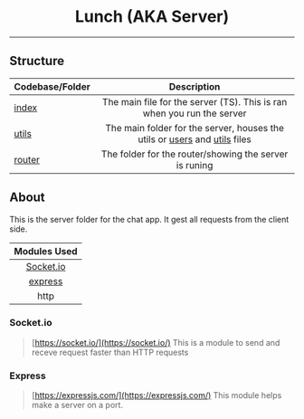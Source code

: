 <h1 align="center">Lunch (AKA Server)</h1>

---

## Structure

| Codebase/Folder               |                   Description                    |
| :--------------------- | :----------------------------------------------: |
| [index](indtx.ts) | The main file for the server (TS). This is ran when you run the server |
| [utils](utils) | The main folder for the server, houses the utils or [users](https://github.com/OreoDivision/chat-house/blob/master/lunch/utils/users.ts) and [utils](https://github.com/OreoDivision/chat-house/blob/master/lunch/utils/utils.ts) files |
| [router](router) | The folder for the router/showing the server is runing | 

## About

This is the server folder for the chat app. It gest all requests from the client side.

| Modules Used |
| :---------------------: |
| [Socket.io](#Socket.io) |
| [express](express) |
| http |

### Socket.io 

> [https://socket.io/](https://socket.io/)
This is a module to send and receve request faster than HTTP requests

### Express

> [https://expressjs.com/](https://expressjs.com/)
This module helps make a server on a port.
